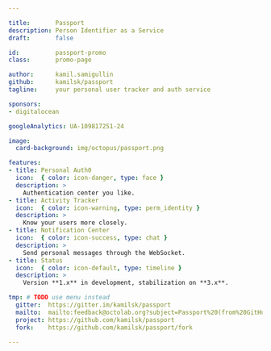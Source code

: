 ```yaml
---

title:       Passport
description: Person Identifier as a Service
draft:       false

id:          passport-promo
class:       promo-page

author:      kamil.samigullin
github:      kamilsk/passport
tagline:     your personal user tracker and auth service

sponsors:
- digitalocean

googleAnalytics: UA-109817251-24

image:
  card-background: img/octopus/passport.png

features:
- title: Personal Auth0
  icon:  { color: icon-danger, type: face }
  description: >
    Authentication center you like.
- title: Activity Tracker
  icon:  { color: icon-warning, type: perm_identity }
  description: >
    Know your users more closely.
- title: Notification Center
  icon:  { color: icon-success, type: chat }
  description: >
    Send personal messages through the WebSocket.
- title: Status
  icon:  { color: icon-default, type: timeline }
  description: >
    Version **1.x** in development, stabilization on **3.x**.

tmp: # TODO use menu instead
  gitter:  https://gitter.im/kamilsk/passport
  mailto:  mailto:feedback@octolab.org?subject=Passport%20(from%20GitHub%20page)
  project: https://github.com/kamilsk/passport
  fork:    https://github.com/kamilsk/passport/fork

---
```

